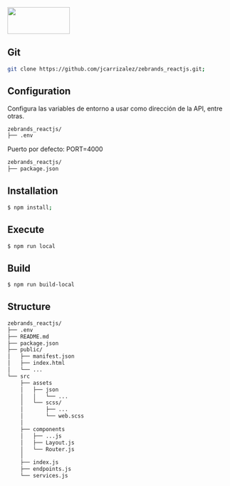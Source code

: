 <p>
<img src="https://miro.medium.com/max/3200/1*yk5D5cQB3jd7EiPzrDrD5w.png" width="140" height="60">
</p>
<p align="center">
</p>


## Git
```bash
git clone https://github.com/jcarrizalez/zebrands_reactjs.git;
```

## Configuration

Configura las variables de entorno a usar como dirección de la API, entre otras.
```bash
zebrands_reactjs/
├── .env
```
Puerto por defecto: PORT=4000
```bash
zebrands_reactjs/
├── package.json
```
## Installation

```bash
$ npm install; 
```
## Execute

```bash
$ npm run local
```

## Build

```bash
$ npm run build-local
```
## Structure

```bash
zebrands_reactjs/
├── .env
├── README.md
├── package.json
├── public/
│   ├── manifest.json
│   ├── index.html
│   └── ...
└── src
    ├── assets
    │   ├── json
    │   │   └── ...
    │   └── scss/
    │       ├── ...
    │       └── web.scss
    │
    ├── components
    │   ├── ...js
    │   ├── Layout.js
    │   └── Router.js
    │
    ├── index.js
    ├── endpoints.js
    └── services.js

```